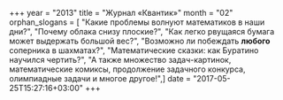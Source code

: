 +++
year = "2013"
title = "Журнал «Квантик»"
month = "02"
orphan_slogans = [ "Какие проблемы волнуют математиков в наши дни?", "Почему облака снизу плоские?", "Как легко рвущаяся бумага может выдержать большой вес?", "Возможно ли побеждать **любого** соперника в шахматах?", "Математические сказки: как Буратино научился чертить?", "А также множество задач-картинок, математические комиксы, продолжение задачного конкурса, олимпиадные задачи и многое другое!",]
date = "2017-05-25T15:27:16+03:00"
+++
